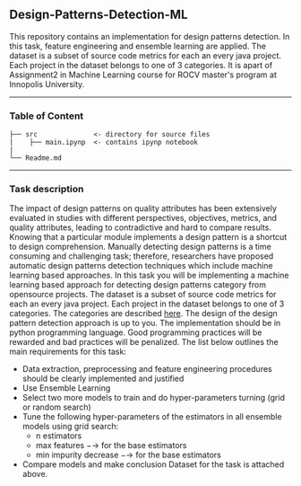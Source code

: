 ## Design-Patterns-Detection-ML
This repository contains an implementation for design patterns detection. In this task, feature engineering and ensemble learning are applied. The dataset is a subset of source code metrics for each an every java project. Each project in the dataset belongs to one of 3 categories. It is apart of Assignment2 in Machine Learning course for ROCV master's program at Innopolis University.

---
### Table of Content 
```
├── src              <- directory for source files 
|    ├── main.ipynp  <- contains ipynp notebook
|      
└── Readme.md
```
---
### Task description
The impact of design patterns on quality attributes has been extensively evaluated in studies with different perspectives, objectives, metrics, and quality attributes, leading to contradictive and hard to compare results. Knowing that a particular module implements a design pattern is a shortcut to design comprehension. Manually detecting design patterns is a time consuming and challenging task; therefore, researchers have proposed automatic design patterns detection techniques which include machine learning based approaches.
In this task you will be implementing a machine learning based approach for detecting design patterns category from opensource projects. The dataset is a subset of source code metrics for each an every java project. Each project in the dataset belongs to one of 3 categories. The categories are described [here](https://en.wikipedia.org/wiki/Design_Patterns/). The design of the design pattern detection approach is up to you. The implementation should be in python programming language. Good programming practices will be rewarded and bad practices will be penalized. The list below
outlines the main requirements for this task:
- Data extraction, preprocessing and feature engineering procedures should be clearly implemented and justified
- Use Ensemble Learning
- Select two more models to train and do hyper-parameters turning (grid or random search)
- Tune the following hyper-parameters of the estimators in all ensemble models using grid search:
  - n estimators
  - max features −→ for the base estimators
  - min impurity decrease −→ for the base estimators
- Compare models and make conclusion
Dataset for the task is attached above.
